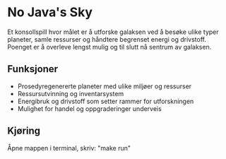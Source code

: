 # No Java's Sky

Et konsollspill hvor målet er å utforske galaksen ved å besøke ulike typer planeter, samle ressurser og håndtere begrenset energi og drivstoff. Poenget er å overleve lengst mulig og til slutt nå sentrum av galaksen.  

## Funksjoner
- Prosedyregenererte planeter med ulike miljøer og ressurser  
- Ressursutvinning og inventarsystem  
- Energibruk og drivstoff som setter rammer for utforskningen  
- Mulighet for handel og oppgraderinger underveis 


## Kjøring
Åpne mappen i terminal, skriv: "make run"

